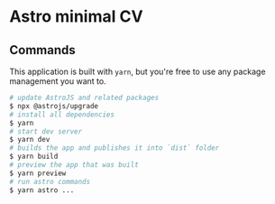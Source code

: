 # Astro minimal CV

<!-- Template for a minimal CV with dark mode support.
This CV is fully customizable and uses [`Tailwind`](https://tailwindcss.com).
Furthermore, you can add your own social accounts using `astro-icon`. -->

## Commands

This application is built with `yarn`, but you're free to use any package management you want to.

```bash
# update AstroJS and related packages
$ npx @astrojs/upgrade
# install all dependencies
$ yarn
# start dev server
$ yarn dev
# builds the app and publishes it into `dist` folder
$ yarn build
# preview the app that was built
$ yarn preview
# run astro commands
$ yarn astro ...
```

<!-- ## Project structure

The project is structured in `components` and `pages`. Currently, only the index page is existing which contains all information about the CV.

In components, three main components are located. `RowEntry` is used for displaying a row in the table.
`SectionTitle` provides the heading for a section containing one or more rows.
And `SocialIcon` is used for displaying the social icons in the footer. -->